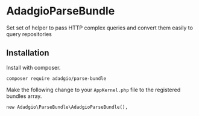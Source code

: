 AdadgioParseBundle
====

Set set of helper to pass HTTP complex queries and convert them easily to query repositories

## Installation

Install with composer.

`composer require adadgio/parse-bundle`

Make the following change to your `AppKernel.php` file to the registered bundles array.

```
new Adadgio\ParseBundle\AdadgioParseBundle(),
```

